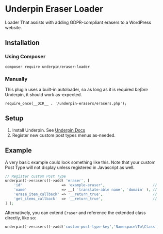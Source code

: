 # Underpin Eraser Loader

Loader That assists with adding GDPR-compliant erasers to a WordPress website.

## Installation

### Using Composer

`composer require underpin/eraser-loader`

### Manually

This plugin uses a built-in autoloader, so as long as it is required _before_
Underpin, it should work as-expected.

`require_once(__DIR__ . '/underpin-erasers/erasers.php');`

## Setup

1. Install Underpin. See [Underpin Docs](https://www.github.com/underpin-wp/underpin)
1. Register new custom post types menus as-needed.

## Example

A very basic example could look something like this. Note that your custom Post Type will not display unless registered in Javascript
as well.

```php
// Register custom Post Type
underpin()->erasers()->add( 'eraser', [
	'id'                  => 'example-eraser',                      // required
	'name'                => __( 'translate-able name', 'domain' ), // required
	'erase_item_callback' => '__return_true',                       // Required. See Eraser::erase_item
	'get_items_callback'  => '__return_true',                       // Required. See Eraser::get_items
] );
```

Alternatively, you can extend `Eraser` and reference the extended class directly, like so:

```php
underpin()->erasers()->add('custom-post-type-key','Namespace\To\Class');
```